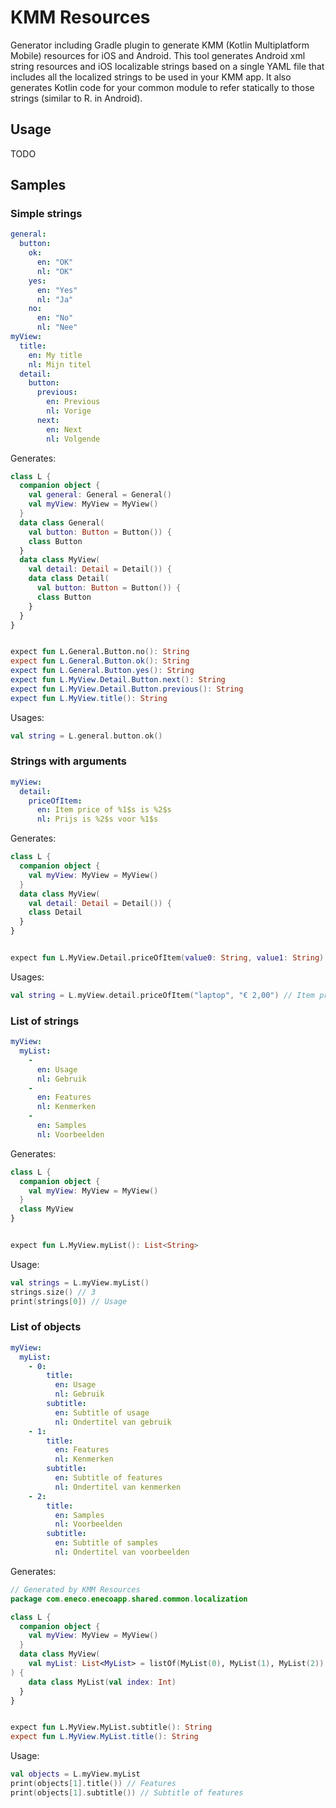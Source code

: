 # KMM Resources

Generator including Gradle plugin to generate KMM (Kotlin Multiplatform Mobile) resources for iOS and Android. This tool generates Android xml string resources and iOS localizable strings based on a single YAML file that includes all the localized strings to be used in your KMM app. It also generates Kotlin code for your common module to refer statically to those strings (similar to R. in Android).


## Usage

TODO



## Samples

### Simple strings

```yaml
general:
  button:
    ok:
      en: "OK"
      nl: "OK"
    yes:
      en: "Yes"
      nl: "Ja"
    no:
      en: "No"
      nl: "Nee"
myView:
  title:
    en: My title
    nl: Mijn titel
  detail:
    button:
      previous:
        en: Previous
        nl: Vorige
      next:
        en: Next
        nl: Volgende
```

Generates:

```kotlin
class L {
  companion object {
    val general: General = General()
    val myView: MyView = MyView()
  }
  data class General(
    val button: Button = Button()) {
    class Button
  }
  data class MyView(
    val detail: Detail = Detail()) {
    data class Detail(
      val button: Button = Button()) {
      class Button
    }
  }
}


expect fun L.General.Button.no(): String
expect fun L.General.Button.ok(): String
expect fun L.General.Button.yes(): String
expect fun L.MyView.Detail.Button.next(): String
expect fun L.MyView.Detail.Button.previous(): String
expect fun L.MyView.title(): String
```

Usages:

```kotlin
val string = L.general.button.ok()
```

### Strings with arguments

```yaml
myView:
  detail:
    priceOfItem:
      en: Item price of %1$s is %2$s
      nl: Prijs is %2$s voor %1$s
```

Generates:

```kotlin
class L {
  companion object {
    val myView: MyView = MyView()
  }
  data class MyView(
    val detail: Detail = Detail()) {
    class Detail
  }
}


expect fun L.MyView.Detail.priceOfItem(value0: String, value1: String): String
```

Usages:

```kotlin
val string = L.myView.detail.priceOfItem("laptop", "€ 2,00") // Item price of laptop is € 2,00
```

### List of strings

```yaml
myView:
  myList:
    -
      en: Usage
      nl: Gebruik
    -
      en: Features
      nl: Kenmerken
    -
      en: Samples
      nl: Voorbeelden
```

Generates:

```kotlin
class L {
  companion object {
    val myView: MyView = MyView()
  }
  class MyView
}


expect fun L.MyView.myList(): List<String>
```

Usage:

```kotlin
val strings = L.myView.myList()
strings.size() // 3
print(strings[0]) // Usage
```

### List of objects

```yaml
myView:
  myList:
    - 0:
        title:
          en: Usage
          nl: Gebruik
        subtitle:
          en: Subtitle of usage
          nl: Ondertitel van gebruik
    - 1:
        title:
          en: Features
          nl: Kenmerken
        subtitle:
          en: Subtitle of features
          nl: Ondertitel van kenmerken
    - 2:
        title:
          en: Samples
          nl: Voorbeelden
        subtitle:
          en: Subtitle of samples
          nl: Ondertitel van voorbeelden
```

Generates:

```kotlin
// Generated by KMM Resources
package com.eneco.enecoapp.shared.common.localization

class L {
  companion object {
    val myView: MyView = MyView()
  }
  data class MyView(
    val myList: List<MyList> = listOf(MyList(0), MyList(1), MyList(2))
) {
    data class MyList(val index: Int)
  }
}


expect fun L.MyView.MyList.subtitle(): String
expect fun L.MyView.MyList.title(): String
```

Usage:

```kotlin
val objects = L.myView.myList
print(objects[1].title()) // Features
print(objects[1].subtitle()) // Subtitle of features
```
